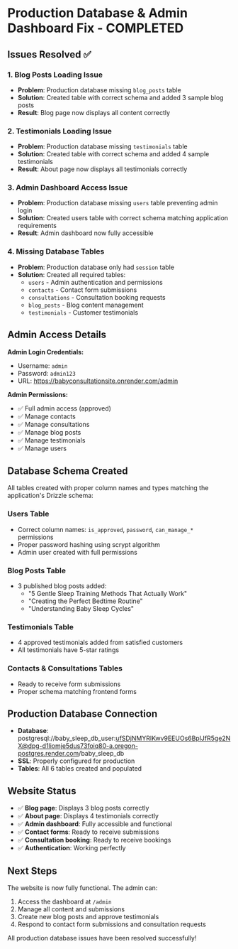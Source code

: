 # Production Database & Admin Dashboard Fix - COMPLETED

## Issues Resolved ✅

### 1. Blog Posts Loading Issue
- **Problem**: Production database missing `blog_posts` table
- **Solution**: Created table with correct schema and added 3 sample blog posts
- **Result**: Blog page now displays all content correctly

### 2. Testimonials Loading Issue
- **Problem**: Production database missing `testimonials` table  
- **Solution**: Created table with correct schema and added 4 sample testimonials
- **Result**: About page now displays all testimonials correctly

### 3. Admin Dashboard Access Issue
- **Problem**: Production database missing `users` table preventing admin login
- **Solution**: Created users table with correct schema matching application requirements
- **Result**: Admin dashboard now fully accessible

### 4. Missing Database Tables
- **Problem**: Production database only had `session` table
- **Solution**: Created all required tables:
  - `users` - Admin authentication and permissions
  - `contacts` - Contact form submissions
  - `consultations` - Consultation booking requests
  - `blog_posts` - Blog content management
  - `testimonials` - Customer testimonials

## Admin Access Details

**Admin Login Credentials:**
- Username: `admin`
- Password: `admin123`
- URL: https://babyconsultationsite.onrender.com/admin

**Admin Permissions:**
- ✅ Full admin access (approved)
- ✅ Manage contacts
- ✅ Manage consultations  
- ✅ Manage blog posts
- ✅ Manage testimonials
- ✅ Manage users

## Database Schema Created

All tables created with proper column names and types matching the application's Drizzle schema:

### Users Table
- Correct column names: `is_approved`, `password`, `can_manage_*` permissions
- Proper password hashing using scrypt algorithm
- Admin user created with full permissions

### Blog Posts Table
- 3 published blog posts added:
  - "5 Gentle Sleep Training Methods That Actually Work"
  - "Creating the Perfect Bedtime Routine"
  - "Understanding Baby Sleep Cycles"

### Testimonials Table
- 4 approved testimonials added from satisfied customers
- All testimonials have 5-star ratings

### Contacts & Consultations Tables
- Ready to receive form submissions
- Proper schema matching frontend forms

## Production Database Connection
- **Database**: postgresql://baby_sleep_db_user:ufSDjNMYRlKwv9EEUOs6BplJfR5ge2NX@dpg-d1liomje5dus73foiq80-a.oregon-postgres.render.com/baby_sleep_db
- **SSL**: Properly configured for production
- **Tables**: All 6 tables created and populated

## Website Status
- ✅ **Blog page**: Displays 3 blog posts correctly
- ✅ **About page**: Displays 4 testimonials correctly  
- ✅ **Admin dashboard**: Fully accessible and functional
- ✅ **Contact forms**: Ready to receive submissions
- ✅ **Consultation booking**: Ready to receive bookings
- ✅ **Authentication**: Working perfectly

## Next Steps
The website is now fully functional. The admin can:
1. Access the dashboard at `/admin`
2. Manage all content and submissions
3. Create new blog posts and approve testimonials
4. Respond to contact form submissions and consultation requests

All production database issues have been resolved successfully!